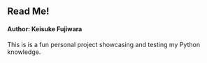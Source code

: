 ## Read Me!
#### Author: Keisuke Fujiwara

This is is a fun personal project showcasing and testing my Python knowledge. 
